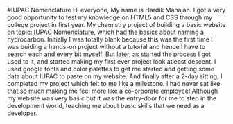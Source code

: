 #IUPAC Nomenclature
Hi everyone, My name is Hardik Mahajan.
I got a very good opportunity to test my knowledge on HTML5 and CSS through my college project in first year.
My chemistry project of building a basic website on topic: IUPAC Nomenclature, which had the basics about naming a hydrocarbon.
Initially I was totally blank because this was the first time I was buiding a hands-on project without a tutorial and hence I have to search each and every bit myself.
But later, as started the process I got used to it, and started making my first ever project look atleast descent.
I used google fonts and color palettes to get me started and getting some data about IUPAC to paste on my website.
And finally after a 2-day sitting, I completed my project which felt to me like a milestone. I had never sat like that so much making me feel more like a co-orporate employee!
Although my website was very basic but it was the entry-door for me to step in the development world, teaching me about basic skills that we need as a developer.
